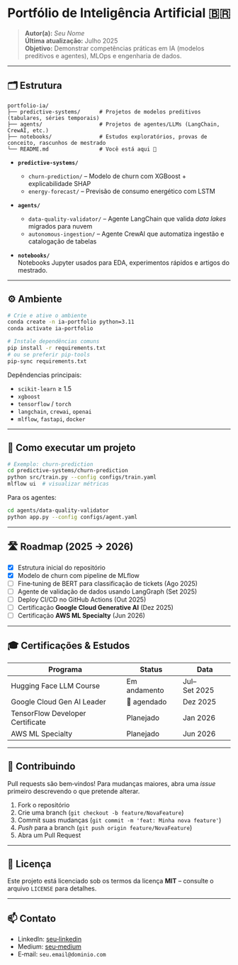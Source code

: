 # Portfólio de Inteligência Artificial 🇧🇷

> **Autor(a):** _Seu Nome_  
> **Última atualização:** Julho 2025  
> **Objetivo:** Demonstrar competências práticas em IA (modelos preditivos e agentes), MLOps e engenharia de dados.

---

## 🗂️ Estrutura

```
portfolio-ia/
├── predictive-systems/      # Projetos de modelos preditivos (tabulares, séries temporais)
├── agents/                  # Projetos de agentes/LLMs (LangChain, CrewAI, etc.)
├── notebooks/               # Estudos exploratórios, provas de conceito, rascunhos de mestrado
└── README.md                # Você está aqui 🙂
```

- **`predictive-systems/`**  
  - `churn-prediction/` – Modelo de churn com XGBoost + explicabilidade SHAP  
  - `energy-forecast/` – Previsão de consumo energético com LSTM

- **`agents/`**  
  - `data-quality-validator/` – Agente LangChain que valida _data lakes_ migrados para nuvem  
  - `autonomous-ingestion/` – Agente CrewAI que automatiza ingestão e catalogação de tabelas

- **`notebooks/`**  
  Notebooks Jupyter usados para EDA, experimentos rápidos e artigos do mestrado.

---

## ⚙️ Ambiente

```bash
# Crie e ative o ambiente
conda create -n ia-portfolio python=3.11
conda activate ia-portfolio

# Instale dependências comuns
pip install -r requirements.txt
# ou se preferir pip-tools
pip-sync requirements.txt
```

Depêndencias principais:
- `scikit-learn` ≥ 1.5  
- `xgboost`  
- `tensorflow` / `torch`  
- `langchain`, `crewai`, `openai`  
- `mlflow`, `fastapi`, `docker`

---

## 🚀 Como executar um projeto

```bash
# Exemplo: churn-prediction
cd predictive-systems/churn-prediction
python src/train.py --config configs/train.yaml
mlflow ui  # visualizar métricas
```

Para os agentes:

```bash
cd agents/data-quality-validator
python app.py --config configs/agent.yaml
```

---

## 🛣️ Roadmap (2025 → 2026)

- [x] Estrutura inicial do repositório
- [x] Modelo de churn com pipeline de MLflow
- [ ] Fine‑tuning de BERT para classificação de tickets (Ago 2025)
- [ ] Agente de validação de dados usando LangGraph (Set 2025)
- [ ] Deploy CI/CD no GitHub Actions (Out 2025)
- [ ] Certificação **Google Cloud Generative AI** (Dez 2025)
- [ ] Certificação **AWS ML Specialty** (Jun 2026)

---

## 🎓 Certificações & Estudos

| Programa | Status | Data |
|----------|--------|------|
| Hugging Face LLM Course | Em andamento | Jul–Set 2025 |
| Google Cloud Gen AI Leader | 👀 agendado | Dez 2025 |
| TensorFlow Developer Certificate | Planejado | Jan 2026 |
| AWS ML Specialty | Planejado | Jun 2026 |

---

## 🤝 Contribuindo

Pull requests são bem‑vindos! Para mudanças maiores, abra uma _issue_ primeiro descrevendo o que pretende alterar.

1. Fork o repositório  
2. Crie uma branch (`git checkout -b feature/NovaFeature`)  
3. Commit suas mudanças (`git commit -m 'feat: Minha nova feature'`)  
4. _Push_ para a branch (`git push origin feature/NovaFeature`)  
5. Abra um Pull Request

---

## 📝 Licença

Este projeto está licenciado sob os termos da licença **MIT** – consulte o arquivo `LICENSE` para detalhes.

---

## 📫 Contato

- LinkedIn: [seu‑linkedin](https://linkedin.com/in/seu-linkedin)
- Medium: [seu‑medium](https://medium.com/@seu-medium)
- E‑mail: `seu.email@dominio.com`
